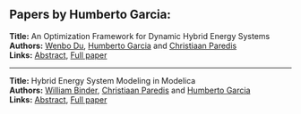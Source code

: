 <h2>Papers by Humberto Garcia:</h2>
<p>
<b>Title:</b> An Optimization Framework for Dynamic Hybrid Energy Systems<br />
<b>Authors:</b> <a href="../authors/author_75.html">Wenbo Du</a>, <a href="../authors/author_108.html">Humberto Garcia</a> and <a href="../authors/author_238.html">Christiaan Paredis</a><br />
<b>Links:</b> <a href="../abstracts/abstract_81.pdf">Abstract</a>, <a href="../submissions/ECP14096767_DuGarciaParedis.pdf">Full paper</a>
</p>
<hr />
<p>
<b>Title:</b> Hybrid Energy System Modeling in Modelica<br />
<b>Authors:</b> <a href="../authors/author_39.html">William Binder</a>, <a href="../authors/author_238.html">Christiaan Paredis</a> and <a href="../authors/author_108.html">Humberto Garcia</a><br />
<b>Links:</b> <a href="../abstracts/abstract_103.pdf">Abstract</a>, <a href="../submissions/ECP14096979_BinderParedisGarcia.pdf">Full paper</a>
</p>